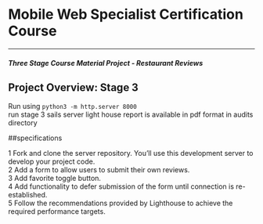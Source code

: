 # Mobile Web Specialist Certification Course
---
#### _Three Stage Course Material Project - Restaurant Reviews_

## Project Overview: Stage 3
Run using `python3 -m http.server 8000` <br/>
run stage 3 sails server 
light house report is available in pdf format in audits directory



##specifications

   1 Fork and clone the server repository. You’ll use this development server to develop your project code. <br/>
   2 Add a form to allow users to submit their own reviews. <br/>
   3 Add favorite toggle button. <br/>
   4 Add functionality to defer submission of the form until connection is re-established. <br/>
   5 Follow the recommendations provided by Lighthouse to achieve the required performance targets. <br/>





